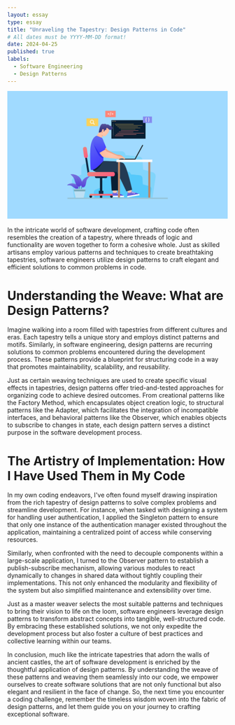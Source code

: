 ```yaml
---
layout: essay
type: essay
title: "Unraveling the Tapestry: Design Patterns in Code"
# All dates must be YYYY-MM-DD format!
date: 2024-04-25
published: true
labels:
  - Software Engineering
  - Design Patterns
---
```


<img width="1000px" class="rounded float-start pe-4" src="../img/code-quality-standard.jpg">

In the intricate world of software development, crafting code often resembles the creation of a tapestry, where threads of logic and functionality are woven together to form a cohesive whole. Just as skilled artisans employ various patterns and techniques to create breathtaking tapestries, software engineers utilize design patterns to craft elegant and efficient solutions to common problems in code.

# Understanding the Weave: What are Design Patterns?

Imagine walking into a room filled with tapestries from different cultures and eras. Each tapestry tells a unique story and employs distinct patterns and motifs. Similarly, in software engineering, design patterns are recurring solutions to common problems encountered during the development process. These patterns provide a blueprint for structuring code in a way that promotes maintainability, scalability, and reusability.

Just as certain weaving techniques are used to create specific visual effects in tapestries, design patterns offer tried-and-tested approaches for organizing code to achieve desired outcomes. From creational patterns like the Factory Method, which encapsulates object creation logic, to structural patterns like the Adapter, which facilitates the integration of incompatible interfaces, and behavioral patterns like the Observer, which enables objects to subscribe to changes in state, each design pattern serves a distinct purpose in the software development process.

# The Artistry of Implementation: How I Have Used Them in My Code

In my own coding endeavors, I've often found myself drawing inspiration from the rich tapestry of design patterns to solve complex problems and streamline development. For instance, when tasked with designing a system for handling user authentication, I applied the Singleton pattern to ensure that only one instance of the authentication manager existed throughout the application, maintaining a centralized point of access while conserving resources.

Similarly, when confronted with the need to decouple components within a large-scale application, I turned to the Observer pattern to establish a publish-subscribe mechanism, allowing various modules to react dynamically to changes in shared data without tightly coupling their implementations. This not only enhanced the modularity and flexibility of the system but also simplified maintenance and extensibility over time.

Just as a master weaver selects the most suitable patterns and techniques to bring their vision to life on the loom, software engineers leverage design patterns to transform abstract concepts into tangible, well-structured code. By embracing these established solutions, we not only expedite the development process but also foster a culture of best practices and collective learning within our teams.

In conclusion, much like the intricate tapestries that adorn the walls of ancient castles, the art of software development is enriched by the thoughtful application of design patterns. By understanding the weave of these patterns and weaving them seamlessly into our code, we empower ourselves to create software solutions that are not only functional but also elegant and resilient in the face of change. So, the next time you encounter a coding challenge, remember the timeless wisdom woven into the fabric of design patterns, and let them guide you on your journey to crafting exceptional software.
